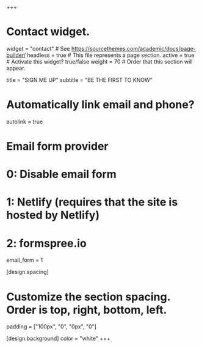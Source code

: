 +++
# Contact widget.
widget = "contact"  # See https://sourcethemes.com/academic/docs/page-builder/
headless = true  # This file represents a page section.
active = true  # Activate this widget? true/false
weight = 70  # Order that this section will appear.

title = "SIGN ME UP"
subtitle = "BE THE FIRST TO KNOW"

# Automatically link email and phone?
autolink = true

# Email form provider
#   0: Disable email form
#   1: Netlify (requires that the site is hosted by Netlify)
#   2: formspree.io
email_form = 1

[design.spacing]
  # Customize the section spacing. Order is top, right, bottom, left.
  padding = ["100px", "0", "0px", "0"]

[design.background]
  color = "white"
+++

